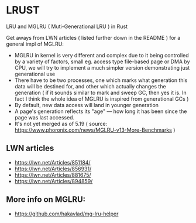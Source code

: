 # LRUST

<tr>
LRU and MGLRU ( Muti-Generational LRU ) in Rust

Get aways from LWN articles ( listed further down in the README ) for a general impl of MGLRU:
- MGLRU in kernel is very different and complex due to it being controlled by a variety of factors, small eg. access type file-based page or DMA by CPU, we will try to implement a much simpler version demonstrating just generational use
- There have to be two processes, one which marks what generation this data will be destined for, and other which actually changes the generation ( if it sounds similar to mark and sweep GC, then yes it is. In fact I think the whole idea of MGLRU is inspired from generational GCs )
- By default, new data access will land in younger generation
- A page's generation reflects its "age" — how long it has been since the page was last accessed.
- It's not yet merged as of 5.19 ( source: https://www.phoronix.com/news/MGLRU-v13-More-Benchmarks )

## LWN articles
- https://lwn.net/Articles/851184/
- https://lwn.net/Articles/856931/
- https://lwn.net/Articles/881675/
- https://lwn.net/Articles/894859/

## More info on MGLRU:
- https://github.com/hakavlad/mg-lru-helper
